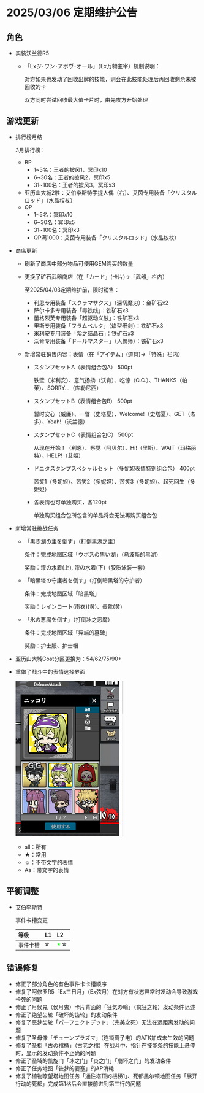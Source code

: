 # 2025/03/06 定期维护公告

## 角色

- 实装沃兰德R5

  - 「Exジ･ワン･アボヴ･オール」（Ex万物主宰）机制说明：

    对方如果也发动了回收出牌的技能，则会在此技能处理后再回收剩余未被回收的卡

    双方同时尝试回收最大值卡片时，由先攻方开始处理

## 游戏更新

- 排行榜月结

  3月排行榜：

  - BP
    - 1~5名：王者的披风1，冥印x10
    - 6~30名：王者的披风2，冥印x5
    - 31~100名：王者的披风3，冥印x3
  - 亚历山大城2胜：艾伯李斯特手提人偶（右）、艾茵专用装备「クリスタルロッド」（水晶权杖）
  - QP
    - 1~5名：冥印x10
    - 6~30名：冥印x5
    - 31~100名：冥印x3
    - QP满1000：艾茵专用装备「クリスタルロッド」（水晶权杖）

- 商店更新

  - 刷新了商店中部分物品可使用GEM购买的数量

  - 更换了矿石武器商店（在「カード」(卡片)→「武器」栏内）

    至2025/04/03定期维护前，限时销售：

    - 利恩专用装备「スクラマサクス」（深切魔刃）：金矿石x2
    - 萨尔卡多专用装备「毒铁线」：铁矿石x3
    - 蕾格烈芙专用装备「超驱动义肢」：铁矿石x3
    - 里斯专用装备「フラムベルク」（焰型细剑）：铁矿石x3
    - 米利安专用装备「紫之结晶石」：铁矿石x3
    - 沃肯专用装备「ドールマスター」（人偶师）：铁矿石x3

  - 新增常驻销售内容：表情（在「アイテム」(道具)→「特殊」栏内）

    - スタンプセットA（表情组合包A） 500pt

      铁壁（米利安）、意气扬扬（沃肯）、吃惊（C.C.）、THANKS（帕茉）、SORRY...（库勒尼西）

    - スタンプセットB（表情组合包B） 500pt

      暂时安心（威廉）、一瞥（史塔夏）、Welcome!（史塔夏）、GET（杰多）、Yeah!（沃兰德）

    - スタンプセットC（表情组合包C） 500pt

      从现在开始！（利恩）、察觉（阿贝尔）、Hi!（里斯）、WAIT（玛格丽特）、HELP!（艾妲）

    - ドニタスタンプスペシャルセット（多妮妲表情特别组合包） 400pt

      苦笑1（多妮妲）、苦笑2（多妮妲）、苦笑3（多妮妲）、起死回生（多妮妲）

    - 各表情也可单独购买，各120pt

      单独购买组合包所包含的单品将会无法再购买组合包

- 新增常驻挑战任务

  - 「黒き湖の主を倒す」（打倒黑湖之主）

    条件：完成地图区域「ウボスの黒い湖」（乌波斯的黑湖）

    奖励：漆の水着(上), 漆の水着(下)（胶质泳装一套）

  - 「暗黒塔の守護者を倒す」（打倒暗黑塔的守护者）

    条件：完成地图区域「暗黑塔」

    奖励：レインコート(雨衣)(黄)、長靴(黄)

  - 「氷の悪魔を倒す」（打倒冰之恶魔）

    条件：完成地图区域「异端的墓碑」

    奖励：护士服、护士帽

- 亚历山大城Cost分区更换为：54/62/75/90+

- 重做了战斗中的表情选择界面

  ![新表情选择界面](../imgs/20250306_NewStampUI.png)

  - all：所有
  - ★：常用
  - ☺：不带文字的表情
  - Aa：带文字的表情

## 平衡调整

- 艾伯李斯特

  事件卡槽变更

  | 等级     | L1                                                           | L2                                                           |
  | -------- | ------------------------------------------------------------ | ------------------------------------------------------------ |
  | 事件卡槽 | <img height="16px" src="../imgs/icons/star_outline.svg" alt="白" /> | <img height="16px" src="../imgs/icons/star_lime.svg" alt="绿" /><img height="16px" src="../imgs/icons/star_outline.svg" alt="白" /> |

## 错误修复

- 修正了部分角色的有色事件卡卡槽顺序
- 修复了阿修罗R5「Ex三日月」（Ex弦月）在对方有状态异常时发动会导致游戏卡死的问题
- 修正了月候鬼（侯月鬼）卡片背面的「狂気の輪」（疯狂之轮）发动条件记述
- 修正了绝望齿轮「破坏的齿轮」的发动条件
- 修复了恶梦齿轮「パーフェクトデッド」（完美之死）无法在远距离发动的问题
- 修复了圣母像「チェーンプラズマ」（连锁离子电）的ATK加成未生效的问题
- 修复了圣柜「古の棺桶」（古老之棺）在战斗中，指针在技能条的技能上悬停时，显示的发动条件不正确的问题
- 修正了圣域的凯旋门「冰之门」「炎之门」「崩坏之门」的发动条件
- 修正了任务地图「铁梦的要塞」的AP消耗
- 修复了植物瞭望塔地图任务「通往塔顶的楼梯1」、死都黑尔顿地图任务「展开行动的死都」完成第1格后会直接前进到第三行的问题
